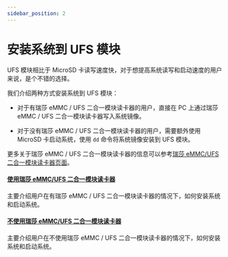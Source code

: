 ```yaml
---
sidebar_position: 2
---
```


# 安装系统到 UFS 模块

UFS 模块相比于 MicroSD 卡读写速度快，对于想提高系统读写和启动速度的用户来说，是个不错的选择。

我们介绍两种方式安装系统到 UFS 模块：

- 对于有瑞莎 eMMC / UFS 二合一模块读卡器的用户，直接在 PC 上通过瑞莎 eMMC / UFS 二合一模块读卡器写入系统镜像。

- 对于没有瑞莎 eMMC / UFS 二合一模块读卡器的用户，需要额外使用 MicroSD 卡启动系统，使用 `dd` 命令将系统镜像安装到 UFS 模块。

更多关于瑞莎 eMMC / UFS 二合一模块读卡器的信息可以参考[瑞莎 eMMC/UFS 二合一模块读卡器页面](https://radxa.com/products/accessories/emmc-ufs-module-reader)。

#### [使用瑞莎 eMMC/UFS 二合一模块读卡器](/rock4/rock4d/getting-started/install-system/ufs-system/ufs_reader)

主要介绍用户在有瑞莎 eMMC / UFS 二合一模块读卡器的情况下，如何安装系统和启动系统。

#### [不使用瑞莎 eMMC/UFS 二合一模块读卡器](/rock4/rock4d/getting-started/install-system/ufs-system/no_ufs_reader)

主要介绍用户在不使用瑞莎 eMMC / UFS 二合一模块读卡器的情况下，如何安装系统和启动系统。
